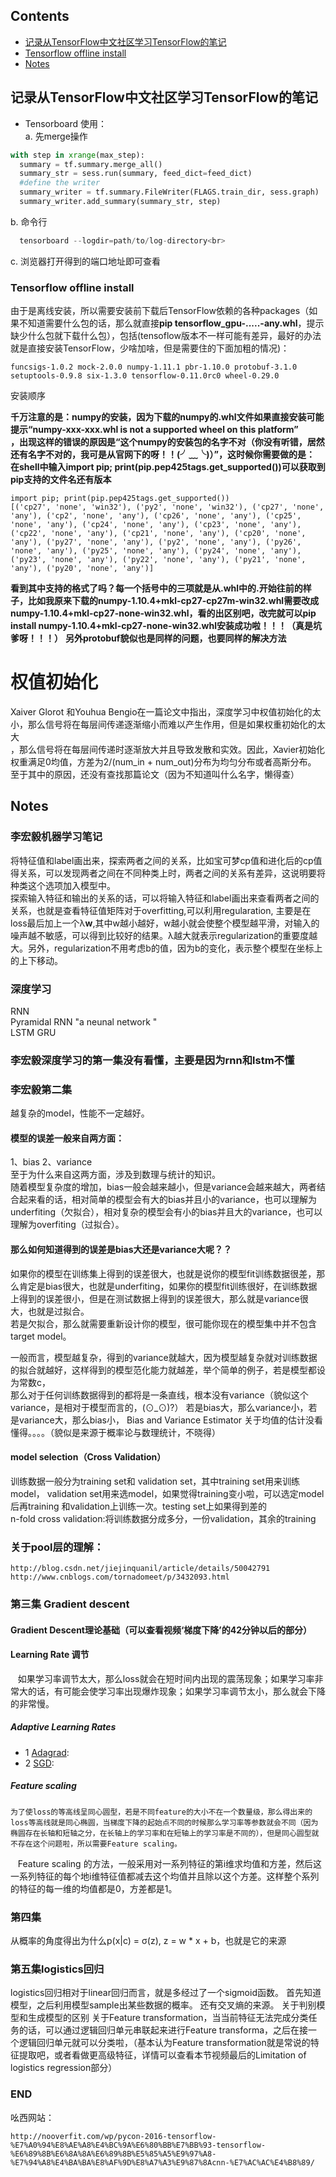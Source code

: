 
## Contents
* [记录从TensorFlow中文社区学习TensorFlow的笔记](#记录从TensorFlow中文社区学习TensorFlow的笔记)
* [Tensorflow offline install](Tensorflow-offline-install)
* [Notes](#Notes)

## 记录从TensorFlow中文社区学习TensorFlow的笔记
* Tensorboard 使用：<br>
  a. 先merge操作
  
``` python
with step in xrange(max_step):
  summary = tf.summary.merge_all()
  summary_str = sess.run(summary, feed_dict=feed_dict)
  #define the writer
  summary_writer = tf.summary.FileWriter(FLAGS.train_dir, sess.graph)
  summary_writer.add_summary(summary_str, step)
```
  b. 命令行<br>
```python
  tensorboard --logdir=path/to/log-directory<br>
```
  c. 浏览器打开得到的端口地址即可查看
  

### Tensorflow offline install 
由于是离线安装，所以需要安装前下载后TensorFlow依赖的各种packages（如果不知道需要什么包的话，那么就直接**pip tensorflow_gpu-.....-any.whl**，提示缺少什么包就下载什么包），包括(tensoflow版本不一样可能有差异，最好的办法就是直接安装TensorFlow，少啥加啥，但是需要住的下面加粗的情况)：<br>
```
funcsigs-1.0.2 mock-2.0.0 numpy-1.11.1 pbr-1.10.0 protobuf-3.1.0 setuptools-0.9.8 six-1.3.0 tensorflow-0.11.0rc0 wheel-0.29.0 
```
安装顺序

**千万注意的是：numpy的安装，因为下载的numpy的.whl文件如果直接安装可能提示“numpy-xxx-xxx.whl is not a supported wheel on this platform”<br>，出现这样的错误的原因是“这个numpy的安装包的名字不对（你没有听错，居然还有名字不对的，我可是从官网下的呀！！(╯﹏╰)）”，这时候你需要做的是：<br>
在shell中输入import pip; print(pip.pep425tags.get_supported())可以获取到pip支持的文件名还有版本**
```
import pip; print(pip.pep425tags.get_supported())
[('cp27', 'none', 'win32'), ('py2', 'none', 'win32'), ('cp27', 'none', 'any'), ('cp2', 'none', 'any'), ('cp26', 'none', 'any'), ('cp25', 'none', 'any'), ('cp24', 'none', 'any'), ('cp23', 'none', 'any'), ('cp22', 'none', 'any'), ('cp21', 'none', 'any'), ('cp20', 'none', 'any'), ('py27', 'none', 'any'), ('py2', 'none', 'any'), ('py26', 'none', 'any'), ('py25', 'none', 'any'), ('py24', 'none', 'any'), ('py23', 'none', 'any'), ('py22', 'none', 'any'), ('py21', 'none', 'any'), ('py20', 'none', 'any')]
```
**看到其中支持的格式了吗？每一个括号中的三项就是从.whl中的.开始往前的样子，比如我原来下载的numpy-1.10.4+mkl-cp27-cp27m-win32.whl需要改成numpy-1.10.4+mkl-cp27-none-win32.whl，看的出区别吧，改完就可以pip install numpy-1.10.4+mkl-cp27-none-win32.whl安装成功啦！！！（真是坑爹呀！！！）**
**另外protobuf貌似也是同样的问题，也要同样的解决方法**
# 权值初始化
Xaiver Glorot 和Youhua Bengio在一篇论文中指出，深度学习中权值初始化的太小，那么信号将在每层间传递逐渐缩小而难以产生作用，但是如果权重初始化的太大<br>，那么信号将在每层间传递时逐渐放大并且导致发散和实效。因此，Xavier初始化权重满足0均值，方差为2/(num_in + num_out)分布为均匀分布或者高斯分布。<br>至于其中的原因，还没有查找那篇论文（因为不知道叫什么名字，懒得查）

## Notes
### 李宏毅机器学习笔记 ####
  将特征值和label画出来，探索两者之间的关系，比如宝可梦cp值和进化后的cp值得关系，可以发现两者之间在不同种类上时，两者之间的关系有差异，这说明要将种类这个选项加入模型中。<br>
  探索输入特征和输出的关系的话，可以将输入特征和label画出来查看两者之间的关系，也就是查看特征值矩阵对于overfitting,可以利用regularation, 主要是在loss最后加上一个λ**w**,其中w越小越好，w越小就会使整个模型越平滑，对输入的噪声越不敏感，可以得到比较好的结果。λ越大就表示regularization的重要度越大。另外，regularization不用考虑b的值，因为b的变化，表示整个模型在坐标上的上下移动。
### 深度学习
RNN<br>
 Pyramidal RNN "a neunal network "<br>
 LSTM GRU
### 李宏毅深度学习的第一集没有看懂，主要是因为rnn和lstm不懂
### 李宏毅第二集
越复杂的model，性能不一定越好。
#### 模型的误差一般来自两方面：
1、bias
2、variance<br>
至于为什么来自这两方面，涉及到数理与统计的知识。<br>
随着模型复杂度的增加，bias一般会越来越小，但是variance会越来越大，两者结合起来看的话，相对简单的模型会有大的bias并且小的variance，也可以理解为<br>underfiting（欠拟合），相对复杂的模型会有小的bias并且大的variance，也可以理解为overfiting（过拟合）。<br>
#### 那么如何知道得到的误差是bias大还是variance大呢？？
如果你的模型在训练集上得到的误差很大，也就是说你的模型fit训练数据很差，那么肯定是bias很大，也就是underfiting，如果你的模型fit训练很好，在训练数据<br>上得到的误差很小，但是在测试数据上得到的误差很大，那么就是variance很大，也就是过拟合。<br>
若是欠拟合，那么就需要重新设计你的模型，很可能你现在的模型集中并不包含target model。<br>

一般而言，模型越复杂，得到的variance就越大，因为模型越复杂就对训练数据的拟合就越好，这样得到的模型范化能力就越差，举个简单的例子，若是模型都设为常数c，<br>那么对于任何训练数据得到的都将是一条直线，根本没有variance（貌似这个variance，是相对于模型而言的，(⊙_⊙)?）
若是bias大，那么variance小，若是variance大，那么bias小，
Bias and Variance Estimator 关于均值的估计没看懂得。。。。（貌似是来源于概率论与数理统计，不晓得）

#### model selection（Cross Validation）
训练数据一般分为training set和 validation set，其中training set用来训练model， validation set用来选model，如果觉得training变小啦，可以选定model后再training 和validation上训练一次。testing set上如果得到差的<br>
n-fold cross validation:将训练数据分成多分，一份validation，其余的training
### 关于pool层的理解：
```
http://blog.csdn.net/jiejinquanil/article/details/50042791
http://www.cnblogs.com/tornadomeet/p/3432093.html
```
### 第三集 Gradient descent
#### Gradient Descent理论基础（可以查看视频‘梯度下降’的42分钟以后的部分）
#### Learning Rate 调节
    如果学习率调节太大，那么loss就会在短时间内出现的震荡现象；如果学习率非常大的话，有可能会使学习率出现爆炸现象；如果学习率调节太小，那么就会下降的非常慢。
##### Adaptive Learning Rates
* 1 [Adagrad][1]:<br>
* 2 [SGD][1]:<br>
##### Feature scaling
    为了使loss的等高线呈同心圆型，若是不同feature的大小不在一个数量级，那么得出来的loss等高线就是同心椭圆，当梯度下降的起始点不同的时候那么学习率等参数就会不同（因为椭圆存在长轴和短轴之分，在长轴上的学习率和在短轴上的学习率是不同的），但是同心圆型就不存在这个问题啦，所以需要Feature scaling。
    Feature scaling 的方法，一般采用对一系列特征的第i维求均值和方差，然后这一系列特征的每个地i维特征值都减去这个均值并且除以这个方差。这样整个系列的特征的每一维的均值都是0，方差都是1。
### 第四集
从概率的角度得出为什么p(x|c) = σ(z), z = w * x + b，也就是它的来源

### 第五集logistics回归
logistics回归相对于linear回归而言，就是多经过了一个sigmoid函数。
首先知道模型，之后利用模型sample出某些数据的概率。
还有交叉熵的来源。
关于判别模型和生成模型的区别
关于Feature transformation，当当前特征无法完成分类任务的话，可以通过逻辑回归单元串联起来进行Feature transforma，之后在接一个逻辑回归单元就可以分类啦，（基本认为Feature transformation就是常说的特征提取吧，或者看做更高级特征，详情可以查看本节视频最后的Limitation of logistics regression部分）



### END
吆西网站： 
```
http://nooverfit.com/wp/pycon-2016-tensorflow-%E7%A0%94%E8%AE%A8%E4%BC%9A%E6%80%BB%E7%BB%93-tensorflow-%E6%89%8B%E6%8A%8A%E6%89%8B%E5%85%A5%E9%97%A8-%E7%94%A8%E4%BA%BA%E8%AF%9D%E8%A7%A3%E9%87%8Acnn-%E7%AC%AC%E4%B8%89/
```
[1]:http://blog.csdn.net/luo123n/article/details/48239963

